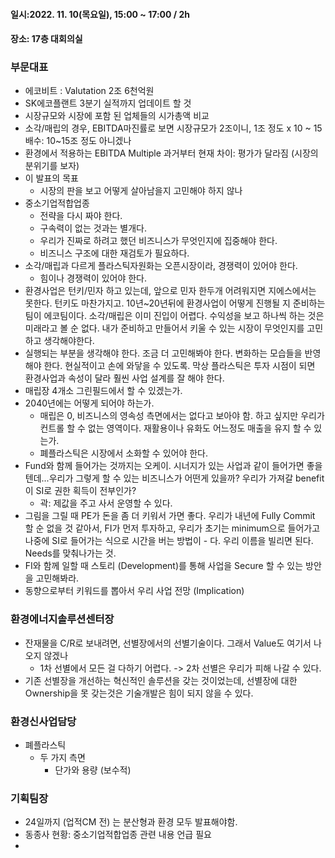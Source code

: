 #### 일시:2022. 11. 10(목요일), 15:00 ~ 17:00 / 2h
#### 장소: 17층 대회의실


### 부문대표
- 에코비트 : Valutation 2조 6천억원
- SK에코플랜트 3분기 실적까지 업데이트 할 것
- 시장규모와 시장에 포함 된 업체들의 시가총액 비교
- 소각/매립의 경우, EBITDA마진률로 보면 시장규모가 2조이니, 1조 정도 x 10 ~ 15배수: 10~15조 정도 아니겠나
- 환경에서 적용하는 EBITDA Multiple 과거부터 현재 차이: 평가가 달라짐 (시장의 분위기를 보자)
- 이 발표의 목표
	- 시장의 판을 보고 어떻게 살아남을지 고민해야 하지 않나
- 중소기업적합업종
	- 전략을 다시 짜야 한다. 
	- 구속력이 없는 것과는 별개다.
	- 우리가 진짜로 하려고 했던 비즈니스가 무엇인지에 집중해야 한다.
	- 비즈니스 구조에 대한 재검토가 필요하다.
- 소각/매립과 다르게 플라스틱자원화는 오픈시장이라, 경쟁력이 있어야 한다.
	- 힘이나 경쟁력이 있어야 한다.
- 환경사업은 턴키/민자 하고 있는데, 앞으로 민자 한두개 어려워지면 지에스에서는 못한다. 턴키도 마찬가지고. 10년~20년뒤에 환경사업이 어떻게 진행될 지 준비하는 팀이 에코팀이다. 소각/매립은 이미 진입이 어렵다. 수익성을 보고 하나씩 하는 것은 미래라고 볼 순 없다. 내가 준비하고 만들어서 키울 수 있는 시장이 무엇인지를 고민하고 생각해야한다. 
- 실행되는 부분을 생각해야 한다. 조금 더 고민해봐야 한다. 변화하는 모습들을 반영해야 한다. 현실적이고 손에 와닿을 수 있도록. 막상 플라스틱은 투자 시점이 되면 환경사업과 속성이 달라 훨씬 사업 설계를 잘 해야 한다.
- 매립장 4개소 그린필드에서 할 수 있겠는가.
- 2040년에는 어떻게 되어야 하는가. 
	- 매립은 0, 비즈니스의 영속성 측면에서는 없다고 보아야 함. 하고 싶지만 우리가 컨트롤 할 수 없는 영역이다. 재활용이나 유화도 어느정도 매출을 유지 할 수 있는가. 
	- 폐플라스틱은 시장에서 소화할 수 있어야 한다.
- Fund와 함께 들어가는 것까지는 오케이. 시너지가 있는 사업과 같이 들어가면 좋을텐데...우리가 그렇게 할 수 있는 비즈니스가 어떤게 있을까? 우리가 가져갈 benefit이 SI로 권한 획득이 전부인가?
	- 곽: 제값을 주고 사서 운영할 수 있다.
- 그림을 그릴 때 PE가 돈을 좀 더 키워서 가면 좋다. 우리가 내년에 Fully Commit 할 순 없을 것 같아서, FI가 먼저 투자하고, 우리가 초기는 minimum으로 들어가고 나중에 SI로 들어가는 식으로 시간을 버는 방법이 - 다. 우리 이름을 빌리면 된다. Needs를 맞춰나가는 것.
- FI와 함께 일할 때 스토리 (Development)를 통해 사업을 Secure 할 수 있는 방안을 고민해봐라.
- 동향으로부터 키워드를 뽑아서 우리 사업 전망 (Implication)

### 환경에너지솔루션센터장
- 잔재물을 C/R로 보내려면, 선별장에서의 선별기술이다. 그래서 Value도 여기서 나오지 않겠나
	- 1차 선별에서 모든 걸 다하기 어렵다. -> 2차 선별은 우리가 피해 나갈 수 있다.
- 기존 선별장을 개선하는 혁신적인 솔루션을 갖는 것이었는데, 선별장에 대한 Ownership을 못 갖는것은 기술개발은 힘이 되지 않을 수 있다.

### 환경신사업담당
- 폐플라스틱
	- 두 가지 측면
		- 단가와 용량 (보수적)

### 기획팀장
- 24일까지 (업적CM 전) 는 분산형과 환경 모두 발표해야함.
- 동종사 현황: 중소기업적합업종 관련 내용 언급 필요
- 